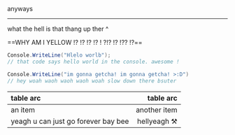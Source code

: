 <!-- whhy are comments like this this sucks -->

anyways

___

what the hell is that thang up ther ^

==WHY AM I YELLOW !? !? !? !? ! ?!? !? !?? :interrobang:==

```c#
Console.WriteLine("Hlelo worlb");
// that code says hello world in the console. awesome !

Console.WriteLine("im gonna getcha! im gonna getcha! >:D")
// hey woah waoh waoh waoh woah slow down there bsuter
```
| table arc | table arc
| :-- | --: |
| an item | another item |
| yeagh u can just go forever bay bee | hellyeagh :hammer_and_pick:|
